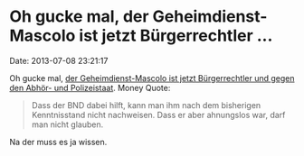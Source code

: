Oh gucke mal, der Geheimdienst-Mascolo ist jetzt Bürgerrechtler \...
====================================================================

Date: 2013-07-08 23:21:17

Oh gucke mal, [der Geheimdienst-Mascolo ist jetzt Bürgerrechtler und
gegen den Abhör- und Polizeistaat](http://www.faz.net/-hur-7b2xs). Money
Quote:

> Dass der BND dabei hilft, kann man ihm nach dem bisherigen
> Kenntnisstand nicht nachweisen. Dass er aber ahnungslos war, darf man
> nicht glauben.

Na der muss es ja wissen.
